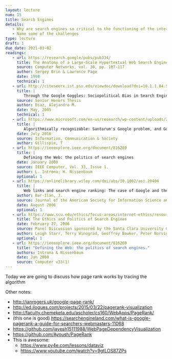 ```yaml
---
layout: lecture
num: 15
title: Search Engines
details: 
   - Why are search engines so critical to the functioning of the internet? 
   - Name some of the challenges 
type: lecture
draft: 1
due_date: 2021-03-02
readings:
   - url: https://research.google/pubs/pub334/
     title: The Anatomy of a Large-Scale Hypertextual Web Search Engine
     source: Computer Networks, vol. 30, pp. 107-117
     author: Sergey Brin & Lawrence Page
     date: 1998
     technical: 1
   - url: http://citeseerx.ist.psu.edu/viewdoc/download?doi=10.1.1.84.5518&rep=rep1&type=pdf
     title: |
        Through the Google Goggles: Sociopolitical Bias in Search Engine Design. Chapter 5
     source: Senior Honors Thesis
     author: Diaz, Alejandro M.
     date: May, 2005
     technical: 1
   - url: https://www.microsoft.com/en-us/research/wp-content/uploads/2016/12/Gillespie_2017_Algorithmically-recognizable.pdf
     title: |
        Algorithmically recognizable: Santorum's Google problem, and Google's Santorum problem
     date: July 2016
     source: Information, Communication & Society
     author: Gillispie, T
   - url: https://ieeexplore.ieee.org/document/816269
     title: |
        Defining the Web: the politics of search engines
     date: January 2000
     source: IEEE Computer, Vol. 33, Issue 1.
     author: L. Introna; H. Nissenbaum
     optional: 1
   - url: https://onlinelibrary.wiley.com/doi/abs/10.1002/asi.20404
     title: |
        Web links and search engine ranking: The case of Google and the query "jew"
     author: Bar‐Ilan, J.
     source: Journal of the American Society for Information Science and Technology, 57(12), 1581-1589
     date: August 2006
     optional: 1
   - url: https://www.scu.edu/ethics/focus-areas/internet-ethics/resources/the-ethics-and-politics-of-search-engines/
     title: The Ethics and Politics of Search Engines
     date: February 27, 2006
     source: Panel Discussion sponsored by the Santa Clara University Center for Science, Technology, and Society
     author: Leigh Starr, Terry Winograd, Geoffrey Bowker, Peter Norvig
     optional: 1
   - url: https://ieeexplore.ieee.org/document/816269 
     title: "Defining the Web: the politics of search engines."
     authors: Introna & Nissenbaum
     date: Jan 2000 
     source: Computer v33(1)
---
```


Today we are going to discuss how page rank works by tracing the algorithm


Other notes: 
* http://ianrogers.uk/google-page-rank/
* http://ed.ilogues.com/projects/2015/03/22/pagerank-visualization
* http://faculty.chemeketa.edu/ascholer/cs160/WebApps/PageRank/
* (this one is good) https://searchengineland.com/what-is-google-pagerank-a-guide-for-searchers-webmasters-11068
* https://github.com/jayesh15111988/WebPageDependencyVisualization
* https://github.com/Ayoush/PageRank
* This is awesome: 
    * https://www.py4e.com/lessons/dataviz
    * https://www.youtube.com/watch?v=9gtLOS87ZPs
